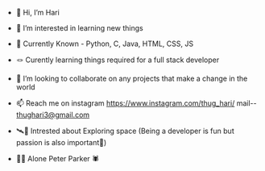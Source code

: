 - 👋 Hi, I’m Hari

- 👀 I’m interested in learning new things

- 🌱 Currently Known - Python, C, Java, HTML, CSS, JS

- 🪢 Curently learning things required for a full stack developer

- 💞️ I’m looking to collaborate on any projects that make a change in the world

- 📫 Reach me on instagram https://www.instagram.com/thug_hari/
                  mail-- thughari3@gmail.com

- 🛰️🚀 Intrested about Exploring space (Being a developer is fun but passion is also important💖)

- 🙅‍♂️ Alone Peter Parker 🕷️

<!---
thughari/thughari is a ✨ special ✨ repository because its `README.md` (this file) appears on your GitHub profile.
You can click the Preview link to take a look at your changes.
--->
